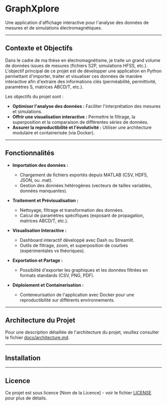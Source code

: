 # GraphXplore

Une application d'affichage interactive pour l'analyse des données de mesures et de simulations électromagnétiques.

---

## Contexte et Objectifs

Dans le cadre de ma thèse en électromagnétisme, je traite un grand volume de données issues de mesures (fichiers S2P, simulations HFSS, etc.). L'objectif principal de ce projet est de développer une application en Python permettant d'importer, traiter et visualiser ces données de manière interactive afin d'extraire des informations clés (perméabilité, permittivité, paramètres S, matrices ABCD/T, etc.).

Les objectifs du projet sont :
- **Optimiser l'analyse des données :** Faciliter l'interprétation des mesures et simulations.
- **Offrir une visualisation interactive :** Permettre le filtrage, la superposition et la comparaison de différentes séries de données.
- **Assurer la reproductibilité et l'évolutivité :** Utiliser une architecture modulaire et containerisée (via Docker).

---

## Fonctionnalités

- **Importation des données :**
  - Chargement de fichiers exportés depuis MATLAB (CSV, HDF5, JSON, ou .mat).
  - Gestion des données hétérogènes (vecteurs de tailles variables, données manquantes).

- **Traitement et Prévisualisation :**
  - Nettoyage, filtrage et transformation des données.
  - Calcul de paramètres spécifiques (exposant de propagation, matrices ABCD/T, etc.).

- **Visualisation Interactive :**
  - Dashboard interactif développé avec Dash ou Streamlit.
  - Outils de filtrage, zoom, et superposition de courbes (expérimentales vs théoriques).

- **Exportation et Partage :**
  - Possibilité d'exporter les graphiques et les données filtrées en formats standards (CSV, PNG, PDF).

- **Déploiement et Containerisation :**
  - Conteneurisation de l'application avec Docker pour une reproductibilité sur différents environnements.

---

## Architecture du Projet

Pour une description détaillée de l'architecture du projet, veuillez consulter le fichier [docs/architecture.md](docs/architecture.md).

---

## Installation

---

## Licence

Ce projet est sous licence [Nom de la Licence] - voir le fichier [LICENSE](LICENSE) pour plus de détails.
